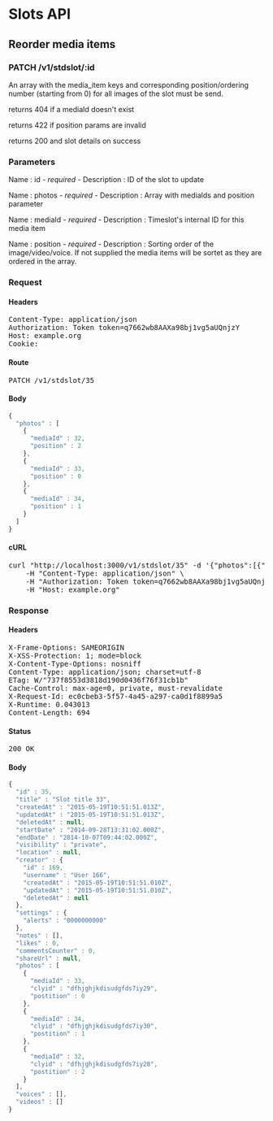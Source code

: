 # Slots API

## Reorder media items

### PATCH /v1/stdslot/:id

An array with the media_item keys and corresponding position/ordering number (starting from 0) for all images of the slot must be send.

returns 404 if a mediaId doesn&#39;t exist

returns 422 if position params are invalid

returns 200 and slot details on success

### Parameters

Name : id *- required -*
Description : ID of the slot to update

Name : photos *- required -*
Description : Array with mediaIds and position parameter

Name : mediaId *- required -*
Description : Timeslot&#39;s internal ID for this media item

Name : position *- required -*
Description : Sorting order of the image/video/voice. If not supplied the media items will be sortet as they are ordered in the array.

### Request

#### Headers

<pre>Content-Type: application/json
Authorization: Token token=q7662wb8AAXa98bj1vg5aUQnjzY
Host: example.org
Cookie: </pre>

#### Route

<pre>PATCH /v1/stdslot/35</pre>

#### Body
```javascript
{
  "photos" : [
    {
      "mediaId" : 32,
      "position" : 2
    },
    {
      "mediaId" : 33,
      "position" : 0
    },
    {
      "mediaId" : 34,
      "position" : 1
    }
  ]
}
```


#### cURL

<pre class="request">curl &quot;http://localhost:3000/v1/stdslot/35&quot; -d &#39;{&quot;photos&quot;:[{&quot;mediaId&quot;:32,&quot;position&quot;:2},{&quot;mediaId&quot;:33,&quot;position&quot;:0},{&quot;mediaId&quot;:34,&quot;position&quot;:1}]}&#39; -X PATCH \
	-H &quot;Content-Type: application/json&quot; \
	-H &quot;Authorization: Token token=q7662wb8AAXa98bj1vg5aUQnjzY&quot; \
	-H &quot;Host: example.org&quot;</pre>

### Response

#### Headers

<pre>X-Frame-Options: SAMEORIGIN
X-XSS-Protection: 1; mode=block
X-Content-Type-Options: nosniff
Content-Type: application/json; charset=utf-8
ETag: W/&quot;737f8553d3818d190d0436f76f31cb1b&quot;
Cache-Control: max-age=0, private, must-revalidate
X-Request-Id: ec0cbeb3-5f57-4a45-a297-ca0d1f8899a5
X-Runtime: 0.043013
Content-Length: 694</pre>

#### Status

<pre>200 OK</pre>

#### Body

```javascript
{
  "id" : 35,
  "title" : "Slot title 33",
  "createdAt" : "2015-05-19T10:51:51.013Z",
  "updatedAt" : "2015-05-19T10:51:51.013Z",
  "deletedAt" : null,
  "startDate" : "2014-09-28T13:31:02.000Z",
  "endDate" : "2014-10-07T09:44:02.000Z",
  "visibility" : "private",
  "location" : null,
  "creator" : {
    "id" : 169,
    "username" : "User 166",
    "createdAt" : "2015-05-19T10:51:51.010Z",
    "updatedAt" : "2015-05-19T10:51:51.010Z",
    "deletedAt" : null
  },
  "settings" : {
    "alerts" : "0000000000"
  },
  "notes" : [],
  "likes" : 0,
  "commentsCounter" : 0,
  "shareUrl" : null,
  "photos" : [
    {
      "mediaId" : 33,
      "clyid" : "dfhjghjkdisudgfds7iy29",
      "postition" : 0
    },
    {
      "mediaId" : 34,
      "clyid" : "dfhjghjkdisudgfds7iy30",
      "postition" : 1
    },
    {
      "mediaId" : 32,
      "clyid" : "dfhjghjkdisudgfds7iy28",
      "postition" : 2
    }
  ],
  "voices" : [],
  "videos" : []
}
```
